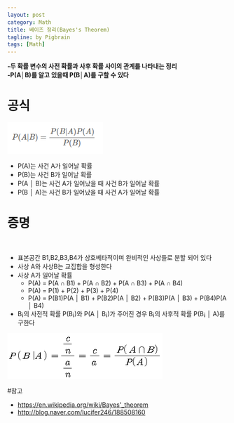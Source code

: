 ```yaml
---
layout: post
category: Math
title: 베이즈 정리(Bayes's Theorem)
tagline: by Pigbrain
tags: [Math]
---
```


<!--more-->

**-두 확률 변수의 사전 확률과 사후 확률 사이의 관계를 나타내는 정리**   
**-P(A│B)를 알고 있을때 P(B│A)를 구할 수 있다**

  
# 공식  
<img src="/assets/themes/Snail/img/Math/Bayes/formula.png" alt="">  

* P(A)는 사건 A가 일어날 확률 
* P(B)는 사건 B가 일어날 확률 
* P(A │ B)는 사건 A가 일어났을 때 사건 B가 일어날 확률
* P(B │ A)는 사건 B가 일어났을 때 사건 A가 일어날 확률  

# 증명  
<img src="/assets/themes/Snail/img/Math\ConditionalProbability/table.png" alt="">

* 표본공간 B1,B2,B3,B4가 상호베타적이며 완비적인 사상들로 분할 되어 있다
* 사상 A와 사상B는 교집합을 형성한다
* 사상 A가 일어날 확률
	* P(A) = P(A ∩ B1) + P(A ∩ B2) + P(A ∩ B3) + P(A ∩ B4) 
	* P(A) = P(1) + P(2) + P(3) + P(4)
	* P(A) = P(B1)P(A │ B1) + P(B2)P(A │ B2) + P(B3)P(A │ B3) + P(B4)P(A │ B4) 
* B¡의 사전적 확률 P(B¡)와 P(A │ B¡)가 주어진 경우 B¡의 사후적 확률 P(B¡ │ A)를 구한다
	
<img src="/assets/themes/Snail/img/Math\ConditionalProbability/proof.png" alt="">

 
#참고
* https://en.wikipedia.org/wiki/Bayes'_theorem
* http://blog.naver.com/lucifer246/188508160